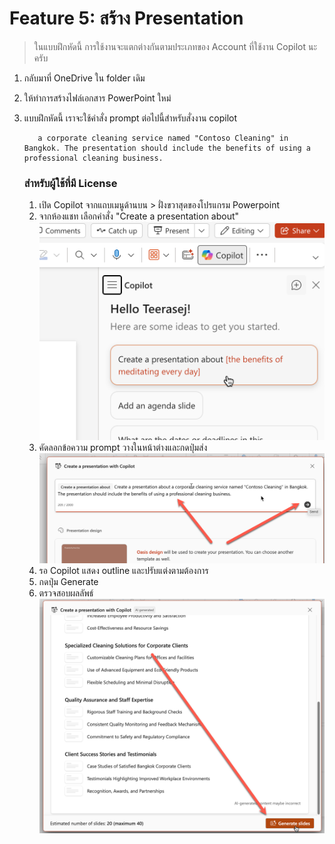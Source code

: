 


# Feature 5: สร้าง Presentation

> ในแบบฝึกหัดนี้ การใช้งานจะแตกต่างกันตามประเภทของ Account ที่ใช้งาน Copilot นะครับ

1. กลับมาที่ OneDrive ใน folder เดิม
2. ให้ทำการสร้างไฟล์เอกสาร PowerPoint ใหม่
3. แบบฝึกหัดนี้ เราจะใช้คำสั่ง prompt ต่อไปนี้สำหรับสั่งงาน copilot

   ```
      a corporate cleaning service named "Contoso Cleaning" in Bangkok. The presentation should include the benefits of using a professional cleaning business.
   ```

   ### สำหรับผู้ใช้ที่มี License
   1. เปิด Copilot จากแถบเมนูด้านบน > ฝั่งขวาสุดของโปรแกรม Powerpoint
   2. จากห้องแชท เลือกคำสั่ง "Create a presentation about"
   ![alt text](../../images/2025-08-23_22-43-23.png)
   3. คัดลอกข้อความ prompt วางในหน้าต่างและกดปุ่มส่ง
   ![alt text](../../images/2025-08-23_22-43-54.png)
   4. รอ Copilot แสดง outline และปรับแต่งตามต้องการ
   5. กดปุ่ม Generate 
   6. ตรวจสอบผลลัพธ์
   ![alt text](../../images/2025-08-23_22-44-16.png)
     
